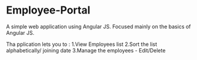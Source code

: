 Employee-Portal
===============
A simple web application using Angular JS. Focused mainly on the basics of Angular JS.

Tha pplication lets you to :
1.View Employees list
2.Sort the list alphabetically/ joining date
3.Manage the employees - Edit/Delete
